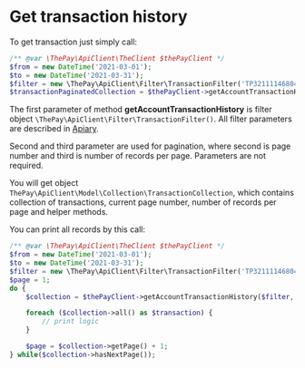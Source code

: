# Get transaction history

To get transaction just simply call:

```php
/** @var \ThePay\ApiClient\TheClient $thePayClient */
$from = new DateTime('2021-03-01');
$to = new DateTime('2021-03-31');
$filter = new \ThePay\ApiClient\Filter\TransactionFilter('TP3211114680489551165349', $from, $to);
$transactionPaginatedCollection = $thePayClient->getAccountTransactionHistory($filter);
```

The first parameter of method **getAccountTransactionHistory** is filter object `\ThePay\ApiClient\Filter\TransactionFilter()`. All filter parameters are described in [Apiary](https://thepay.docs.apiary.io/#reference/0/merchant-level-resources/get-account-transaction-history).

Second and third parameter are used for pagination, where second is page number and third is number of records per page. Parameters are not required.

You will get object `ThePay\ApiClient\Model\Collection\TransactionCollection`, which contains collection of transactions, current page number, number of records per page and helper methods.

You can print all records by this call:

```php
/** @var \ThePay\ApiClient\TheClient $thePayClient */
$from = new DateTime('2021-03-01');
$to = new DateTime('2021-03-31');
$filter = new \ThePay\ApiClient\Filter\TransactionFilter('TP3211114680489551165349', $from, $to);
$page = 1;
do {
    $collection = $thePayClient->getAccountTransactionHistory($filter, $page);

    foreach ($collection->all() as $transaction) {
        // print logic
    }

    $page = $collection->getPage() + 1;
} while($collection->hasNextPage());
```
